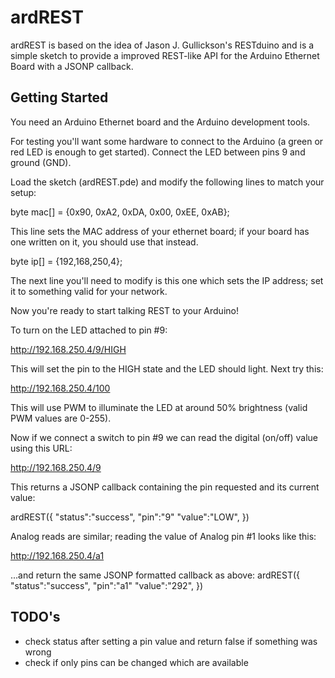 ardREST
=========

ardREST is based on the idea of Jason J. Gullickson's RESTduino and  is a simple sketch to provide a improved REST-like API for the Arduino Ethernet Board with a JSONP callback.

Getting Started
---------------

You need an Arduino Ethernet board and the Arduino development tools.

For testing you'll want some hardware to connect to the Arduino (a green or red LED is enough to get started). Connect the LED between pins 9 and ground (GND).

Load the sketch (ardREST.pde) and modify the following lines to match your setup:

byte mac[] = {0x90, 0xA2, 0xDA, 0x00, 0xEE, 0xAB};

This line sets the MAC address of your ethernet board; if your board has one written on it, you should use that instead.

byte ip[]  = {192,168,250,4};

The next line you'll need to modify is this one which sets the IP address; set it to something valid for your network.


Now you're ready to start talking REST to your Arduino!

To turn on the LED attached to pin #9:

http://192.168.250.4/9/HIGH

This will set the pin to the HIGH state and the LED should light.  Next try this:

http://192.168.250.4/100

This will use PWM to illuminate the LED at around 50% brightness (valid PWM values are 0-255).

Now if we connect a switch to pin #9 we can read the digital (on/off) value using this URL:

http://192.168.250.4/9

This returns a JSONP callback containing the pin requested and its current value:

ardREST({
  "status":"success",
  "pin":"9"
  "value":"LOW",
})

Analog reads are similar; reading the value of Analog pin #1 looks like this:

http://192.168.250.4/a1

...and return the same JSONP formatted callback as above:
ardREST({
  "status":"success",
  "pin":"a1"
  "value":"292",
})

TODO's
---------------

- check status after setting a pin value and return false if something was wrong
- check if only pins can be changed which are available

